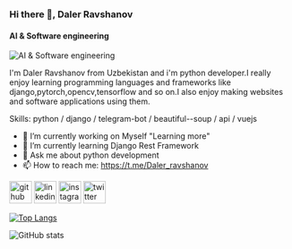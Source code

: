 ### Hi there 👋, Daler Ravshanov
#### AI & Software engineering
![AI & Software engineering](https://i.pinimg.com/564x/d6/19/a6/d619a64645bf2cbf8f32f9063cf29ac5.jpg)

I'm Daler Ravshanov from Uzbekistan and i'm python developer.I really enjoy learning programming languages and frameworks like django,pytorch,opencv,tensorflow and so on.I also enjoy making websites and software applications using them.

Skills: python / django / telegram-bot / beautiful--soup / api / vuejs

- 🔭 I’m currently working on Myself "Learning more" 
- 🌱 I’m currently learning Django Rest Framework 
- 💬 Ask me about python development 
- 📫 How to reach me: https://t.me/Daler_ravshanov 


[<img src='https://cdn.jsdelivr.net/npm/simple-icons@3.0.1/icons/github.svg' alt='github' height='40'>](https://github.com/ravshanovdaler)  [<img src='https://cdn.jsdelivr.net/npm/simple-icons@3.0.1/icons/linkedin.svg' alt='linkedin' height='40'>](https://www.linkedin.com/in/daler_ravshanov/)  [<img src='https://cdn.jsdelivr.net/npm/simple-icons@3.0.1/icons/instagram.svg' alt='instagram' height='40'>](https://www.instagram.com/daler._ravshanov/)  [<img src='https://cdn.jsdelivr.net/npm/simple-icons@3.0.1/icons/twitter.svg' alt='twitter' height='40'>](https://twitter.com/ravshanov_daler)  

[![Top Langs](https://github-readme-stats.vercel.app/api/top-langs/?username=ravshanovdaler)](https://github.com/anuraghazra/github-readme-stats)

![GitHub stats](https://github-readme-stats.vercel.app/api?username=ravshanovdaler&show_icons=true)  

